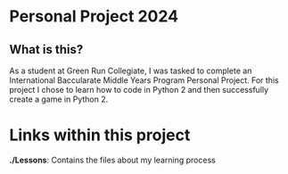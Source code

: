 # Personal Project 2024
## What is this?
As a student at Green Run Collegiate, I was tasked to complete an International Baccularate Middle Years Program Personal Project. For this project I chose to learn how to code in Python 2 and then successfully create a game in Python 2.
# Links within this project
**./Lessons**: Contains the files about my learning process